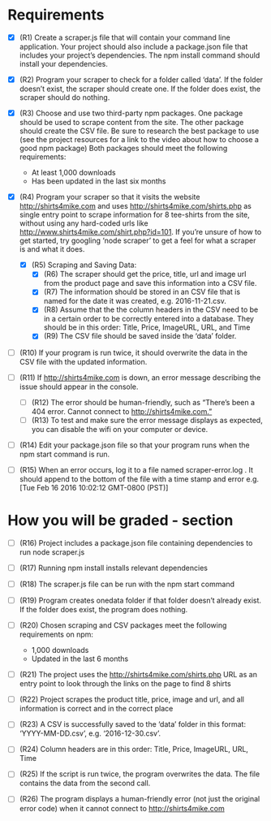 # Requirements

  - [x] (R1) Create a scraper.js file that will contain your command line application. Your project should also include a package.json file that includes your project’s dependencies. The npm install command should install your dependencies.

  - [x] (R2) Program your scraper to check for a folder called ‘data’. If the folder doesn’t exist, the scraper should create one. If the folder does exist, the scraper should do nothing.

  - [x] (R3) Choose and use two third-party npm packages. One package should be used to scrape content from the site. The other package should create the CSV file. Be sure to research the best package to use (see the project resources for a link to the video about how to choose a good npm package) Both packages should meet the following requirements:
    - At least 1,000 downloads
    - Has been updated in the last six months

  - [x] (R4) Program your scraper so that it visits the website http://shirts4mike.com and uses http://shirts4mike.com/shirts.php as single entry point to scrape information for 8 tee-shirts from the site, without using any hard-coded urls like http://www.shirts4mike.com/shirt.php?id=101. If you’re unsure of how to get started, try googling ‘node scraper’ to get a feel for what a scraper is and what it does.

    - [x] (R5) Scraping and Saving Data:
      - [x] (R6) The scraper should get the price, title, url and image url from the product page and save this information into a CSV file.
      - [x] (R7) The information should be stored in an CSV file that is named for the date it was created, e.g. 2016-11-21.csv.
      - [x] (R8) Assume that the the column headers in the CSV need to be in a certain order to be correctly entered into a database. They should be in this order: Title, Price, ImageURL, URL, and Time
      - [x] (R9) The CSV file should be saved inside the ‘data’ folder.

  - [ ] (R10) If your program is run twice, it should overwrite the data in the CSV file with the updated information.
  - [ ] (R11) If http://shirts4mike.com is down, an error message describing the issue should appear in the console.

    - [ ] (R12) The error should be human-friendly, such as “There’s been a 404 error. Cannot connect to http://shirts4mike.com.”
    - [ ] (R13) To test and make sure the error message displays as expected, you can disable the wifi on your computer or device.

  - [ ] (R14) Edit your package.json file so that your program runs when the npm start command is run.
  
  - [ ] (R15) When an error occurs, log it to a file named scraper-error.log . It should append to the bottom of the file with a time stamp and error e.g. [Tue Feb 16 2016 10:02:12 GMT-0800 (PST)] <error message> 


# How you will be graded - section

  - [ ] (R16) Project includes a package.json file containing dependencies to run node scraper.js

  - [ ] (R17) Running npm install installs relevant dependencies

  - [ ] (R18) The scraper.js file can be run with the npm start command 

  - [ ] (R19) Program creates onedata folder if that folder doesn’t already exist. If the folder does exist, the program does nothing.

  - [ ] (R20) Chosen scraping and CSV packages meet the following requirements on npm:
    - 1,000 downloads
    - Updated in the last 6 months

  - [ ] (R21) The project uses the http://shirts4mike.com/shirts.php URL as an entry point to look through the links on the page to find 8 shirts

  - [ ] (R22) Project scrapes the product title, price, image and url, and all information is correct and in the correct place

  - [ ] (R23) A CSV is successfully saved to the ‘data’ folder in this format: ‘YYYY-MM-DD.csv’, e.g. ‘2016-12-30.csv’.

  - [ ] (R24) Column headers are in this order: Title, Price, ImageURL, URL, Time

  - [ ] (R25) If the script is run twice, the program overwrites the data. The file contains the data from the second call. 

  - [ ] (R26) The program displays a human-friendly error (not just the original error code) when it cannot connect to http://shirts4mike.com
